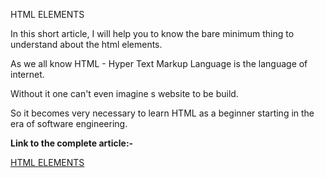 HTML ELEMENTS

In this short article, I will help you to know the bare minimum thing to understand about the html elements.

As we all know HTML - Hyper Text Markup Language is the language of internet.

Without it one can't even imagine s website to be build.

So it becomes very necessary to learn HTML as a beginner starting in the era of software engineering.

**Link to the complete article:-**

[HTML ELEMENTS](https://hashnode.com/draft/63bd783db8bb2f000822fb2a)
